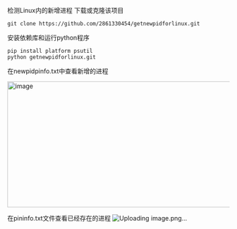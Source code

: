检测Linux内的新增进程
下载或克隆该项目


 ```
git clone https://github.com/2861330454/getnewpidforlinux.git
 ```
安装依赖库和运行python程序
 ```
 pip install platform psutil
 python getnewpidforlinux.git
 ```

在newpidpinfo.txt中查看新增的进程

<img width="1819" height="286" alt="image" src="https://github.com/user-attachments/assets/1d9e19d0-f6a9-4245-b225-eda9ee8660ca" />

在pininfo.txt文件查看已经存在的进程
![Uploading image.png…]()
